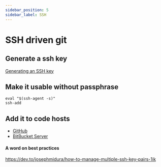 ```yaml
---
sidebar_position: 5
sidebar_label: SSH
---
```

# SSH driven git

## Generate a ssh key
[Generating an SSH key](https://docs.github.com/articles/generating-an-ssh-key/)

## Make it usable without passphrase

```shell
eval "$(ssh-agent -s)"
ssh-add
```

## Add it to code hosts
* [GitHub](../github)
* [BitBucket Server](../bitbucket_server)

#### A word on best practices
https://dev.to/josephmidura/how-to-manage-multiple-ssh-key-pairs-1ik
